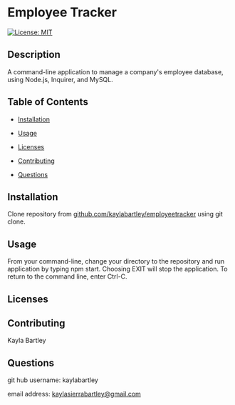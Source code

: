 # Employee Tracker

[![License: MIT](https://img.shields.io/badge/License-MIT-yellow.svg)](https://opensource.org/licenses/MIT)

## Description 

A command-line application to manage a company's employee database, using Node.js, Inquirer, and MySQL.


## Table of Contents 

* [Installation](#installation)
* [Usage](#usage)
* [Licenses](#licenses)
* [Contributing](#contributing)

* [Questions](#questions)


## Installation

Clone repository from [github.com/kaylabartley/employeetracker](github.com/kaylabartley/employeetracker) using git clone.


## Usage 

From your command-line, change your directory to the repository and run application by typing npm start. Choosing EXIT will stop the application. To return to the command line, enter Ctrl-C. 


## Licenses


## Contributing

Kayla Bartley 

## Questions

git hub username: kaylabartley

email address: kaylasierrabartley@gmail.com

    